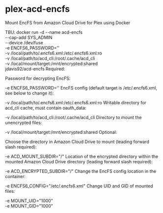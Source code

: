 # plex-acd-encfs
Mount EncFS from Amazon Cloud Drive for Plex using Docker

TBU:
docker run -d --name acd-encfs \
    --cap-add SYS_ADMIN \
    --device /dev/fuse \
    -e ENCFS6_PASSWORD='<EncFS Password>' \
    -v /local/path/to/.encfs6.xml:/etc/.encfs6.xml:ro \
    -v /local/path/to/acd_cli:/root/.cache/acd_cli \
    -v /local/mount/target:/mnt/encrypted:shared \
    jdavis92/acd-encfs
Required:

Password for decrypting EncFS:

-e ENCFS6_PASSWORD=''
EncFS config (default target is /etc/.encfs6.xml, see below to change it):

-v /local/path/to/.encfs6.xml:/etc/.encfs6.xml:ro
Writable directory for acd_cli cache, must contain oauth_data:

-v /local/path/to/acd_cli:/root/.cache/acd_cli
Directory to mount the unencrypted files:

-v /local/mount/target:/mnt/encrypted:shared
Optional:

Choose the directory in Amazon Cloud Drive to mount (leading forward slash required):

-e ACD_MOUNT_SUBDIR="/"
Location of the encrypted directory within the mounted Amazon Cloud Drive directory (leading forward slash required):

-e ACD_ENCRYPTED_SUBDIR="/"
Change the EncFS config location in the container:

-e ENCFS6_CONFIG="/etc/.encfs6.xml"
Change UID and GID of mounted files:

-e MOUNT_UID="1000" \
-e MOUNT_GID="1000"

